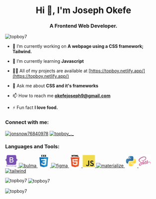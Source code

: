  <img src="![1500x500](https://user-images.githubusercontent.com/108914484/186979558-3da0009a-a2a4-4f2f-a96d-8c63602b4a11.jpg)" alt="" style="
  margin-left: 100px;
">




<h1 align="center">Hi 👋, I'm Joseph Okefe</h1>
<h3 align="center">A Frontend Web Developer.</h3>

<p align="left"> <img src="https://komarev.com/ghpvc/?username=topboy7&label=Profile%20views&color=0e75b6&style=flat" alt="topboy7" /> </p>

- 🔭 I’m currently working on **A webpage using a CSS framework; Tailwind.**

- 🌱 I’m currently learning **Javascript**

- 👨‍💻 All of my projects are available at [https://topboy.netlify.app/](https://topboy.netlify.app/)

- 💬 Ask me about **CSS and it's frameworks**

- 📫 How to reach me **okefejoseph9@gmail.com**

- ⚡ Fun fact **I love food.**

<h3 align="left">Connect with me:</h3>
<p align="left">
<a href="https://twitter.com/jonsnow76840978" target="blank"><img align="center" src="https://raw.githubusercontent.com/rahuldkjain/github-profile-readme-generator/master/src/images/icons/Social/twitter.svg" alt="jonsnow76840978" height="30" width="40" /></a>
<a href="https://instagram.com/topboy_._" target="blank"><img align="center" src="https://raw.githubusercontent.com/rahuldkjain/github-profile-readme-generator/master/src/images/icons/Social/instagram.svg" alt="topboy_._" height="30" width="40" /></a>
</p>

<h3 align="left">Languages and Tools:</h3>
<p align="left"> <a href="https://getbootstrap.com" target="_blank" rel="noreferrer"> <img src="https://raw.githubusercontent.com/devicons/devicon/master/icons/bootstrap/bootstrap-plain-wordmark.svg" alt="bootstrap" width="40" height="40"/> </a> <a href="https://bulma.io/" target="_blank" rel="noreferrer"> <img src="https://raw.githubusercontent.com/gilbarbara/logos/804dc257b59e144eaca5bc6ffd16949752c6f789/logos/bulma.svg" alt="bulma" width="40" height="40"/> </a> <a href="https://www.w3schools.com/css/" target="_blank" rel="noreferrer"> <img src="https://raw.githubusercontent.com/devicons/devicon/master/icons/css3/css3-original-wordmark.svg" alt="css3" width="40" height="40"/> </a> <a href="https://www.figma.com/" target="_blank" rel="noreferrer"> <img src="https://www.vectorlogo.zone/logos/figma/figma-icon.svg" alt="figma" width="40" height="40"/> </a> <a href="https://www.w3.org/html/" target="_blank" rel="noreferrer"> <img src="https://raw.githubusercontent.com/devicons/devicon/master/icons/html5/html5-original-wordmark.svg" alt="html5" width="40" height="40"/> </a> <a href="https://developer.mozilla.org/en-US/docs/Web/JavaScript" target="_blank" rel="noreferrer"> <img src="https://raw.githubusercontent.com/devicons/devicon/master/icons/javascript/javascript-original.svg" alt="javascript" width="40" height="40"/> </a> <a href="https://materializecss.com/" target="_blank" rel="noreferrer"> <img src="https://raw.githubusercontent.com/prplx/svg-logos/5585531d45d294869c4eaab4d7cf2e9c167710a9/svg/materialize.svg" alt="materialize" width="40" height="40"/> </a> <a href="https://www.python.org" target="_blank" rel="noreferrer"> <img src="https://raw.githubusercontent.com/devicons/devicon/master/icons/python/python-original.svg" alt="python" width="40" height="40"/> </a> <a href="https://sass-lang.com" target="_blank" rel="noreferrer"> <img src="https://raw.githubusercontent.com/devicons/devicon/master/icons/sass/sass-original.svg" alt="sass" width="40" height="40"/> </a> <a href="https://tailwindcss.com/" target="_blank" rel="noreferrer"> <img src="https://www.vectorlogo.zone/logos/tailwindcss/tailwindcss-icon.svg" alt="tailwind" width="40" height="40"/> </a> </p>

<p><img align="left" src="https://github-readme-stats.vercel.app/api/top-langs?username=topboy7&show_icons=true&locale=en&layout=compact" alt="topboy7" /></p>

<p>&nbsp;<img align="center" src="https://github-readme-stats.vercel.app/api?username=topboy7&show_icons=true&locale=en" alt="topboy7" /></p>

<p><img align="center" src="https://github-readme-streak-stats.herokuapp.com/?user=topboy7&" alt="topboy7" /></p>
